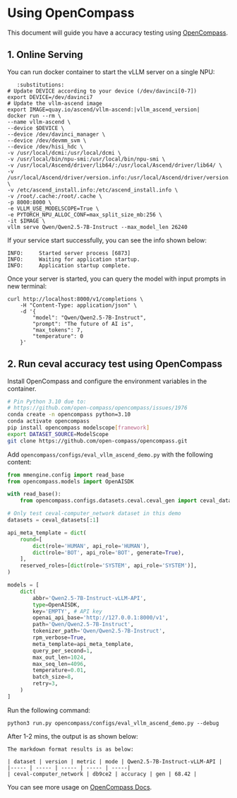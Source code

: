 # Using OpenCompass 
This document will guide you have a accuracy testing using [OpenCompass](https://github.com/open-compass/opencompass).

## 1. Online Serving

You can run docker container to start the vLLM server on a single NPU:

```{code-block} bash
   :substitutions:
# Update DEVICE according to your device (/dev/davinci[0-7])
export DEVICE=/dev/davinci7
# Update the vllm-ascend image
export IMAGE=quay.io/ascend/vllm-ascend:|vllm_ascend_version|
docker run --rm \
--name vllm-ascend \
--device $DEVICE \
--device /dev/davinci_manager \
--device /dev/devmm_svm \
--device /dev/hisi_hdc \
-v /usr/local/dcmi:/usr/local/dcmi \
-v /usr/local/bin/npu-smi:/usr/local/bin/npu-smi \
-v /usr/local/Ascend/driver/lib64/:/usr/local/Ascend/driver/lib64/ \
-v /usr/local/Ascend/driver/version.info:/usr/local/Ascend/driver/version.info \
-v /etc/ascend_install.info:/etc/ascend_install.info \
-v /root/.cache:/root/.cache \
-p 8000:8000 \
-e VLLM_USE_MODELSCOPE=True \
-e PYTORCH_NPU_ALLOC_CONF=max_split_size_mb:256 \
-it $IMAGE \
vllm serve Qwen/Qwen2.5-7B-Instruct --max_model_len 26240
```
If your service start successfully, you can see the info shown below:
```
INFO:     Started server process [6873]
INFO:     Waiting for application startup.
INFO:     Application startup complete.
```

Once your server is started, you can query the model with input prompts in new terminal:
```
curl http://localhost:8000/v1/completions \
    -H "Content-Type: application/json" \
    -d '{
        "model": "Qwen/Qwen2.5-7B-Instruct",
        "prompt": "The future of AI is",
        "max_tokens": 7,
        "temperature": 0
    }'
```

## 2. Run ceval accuracy test using OpenCompass
Install OpenCompass and configure the environment variables in the container.

```bash
# Pin Python 3.10 due to:
# https://github.com/open-compass/opencompass/issues/1976
conda create -n opencompass python=3.10
conda activate opencompass
pip install opencompass modelscope[framework]
export DATASET_SOURCE=ModelScope
git clone https://github.com/open-compass/opencompass.git
```

Add `opencompass/configs/eval_vllm_ascend_demo.py` with the following content:

```python
from mmengine.config import read_base
from opencompass.models import OpenAISDK

with read_base():
    from opencompass.configs.datasets.ceval.ceval_gen import ceval_datasets

# Only test ceval-computer_network dataset in this demo
datasets = ceval_datasets[:1]

api_meta_template = dict(
    round=[
        dict(role='HUMAN', api_role='HUMAN'),
        dict(role='BOT', api_role='BOT', generate=True),
    ],
    reserved_roles=[dict(role='SYSTEM', api_role='SYSTEM')],
)

models = [
    dict(
        abbr='Qwen2.5-7B-Instruct-vLLM-API',
        type=OpenAISDK,
        key='EMPTY', # API key
        openai_api_base='http://127.0.0.1:8000/v1', 
        path='Qwen/Qwen2.5-7B-Instruct', 
        tokenizer_path='Qwen/Qwen2.5-7B-Instruct', 
        rpm_verbose=True, 
        meta_template=api_meta_template,
        query_per_second=1, 
        max_out_len=1024, 
        max_seq_len=4096, 
        temperature=0.01, 
        batch_size=8,
        retry=3,
    )
]
```

Run the following command:

```
python3 run.py opencompass/configs/eval_vllm_ascend_demo.py --debug
```

After 1-2 mins, the output is as shown below:

```
The markdown format results is as below:

| dataset | version | metric | mode | Qwen2.5-7B-Instruct-vLLM-API |
|----- | ----- | ----- | ----- | -----|
| ceval-computer_network | db9ce2 | accuracy | gen | 68.42 |
```

You can see more usage on [OpenCompass Docs](https://opencompass.readthedocs.io/en/latest/index.html).
